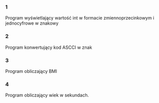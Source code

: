 ### 1
Program wyświetlający wartość int w formacie zmiennoprzecinkowym i jednocyfrowe w znakowy
### 2
Program konwertujący kod ASCCI w znak
### 3
Program obliczający BMI
### 4
Program obliczający wiek w sekundach.